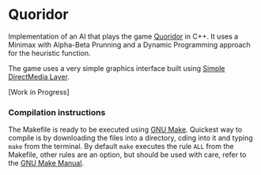 # Quoridor

Implementation of an AI that plays the game [Quoridor](https://boardgamegeek.com/boardgame/624/quoridor) in  C++. It uses a Minimax with Alpha-Beta Prunning and a Dynamic Programming approach for the heuristic function.

The game uses a very simple graphics interface built using [Simple DirectMedia Layer](https://www.libsdl.org).

[Work in Progress]

### Compilation instructions
The Makefile is ready to be executed using [GNU Make](https://www.gnu.org/software/make/). Quickest way to compile is by downloading the files into a directory, cding into it and typing `make` from the terminal. By default `make` executes the rule `ALL` from the Makefile, other rules are an option, but should be used with care, refer to the [GNU Make Manual](https://www.gnu.org/software/make/manual/).
